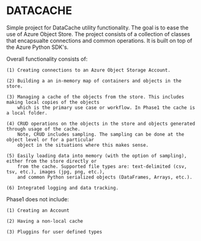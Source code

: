 # DATACACHE
Simple project for DataCache utility functionality. The goal is to ease the use of Azure Object Store. The project consists of 
a collection of classes that encapsualte connections and common operations. It is built on top of the Azure Python SDK's.

Overall functionality consists of:

	(1) Creating connections to an Azure Object Storage Account.
	
	(2) Building a an in-memory map of containers and objects in the store.
	
	(3)	Managing a cache of the objects from the store. This includes making local copies of the objects 
		which is the primary use case or workflow. In Phase1 the cache is a local folder.
		
	(4) CRUD operations on the objects in the store and objects generated through usage of the cache. 
		Note, CRUD includes sampling. The sampling can be done at the object level or for a particular
		object in the situations where this makes sense.
		
	(5) Easily loading data into memory (with the option of sampling), either from the store directly or 
		from the cache. Supported file types are: text-delimited (csv, tsv, etc.), images (jpg, png, etc.),
		and common Python serialized objects (DataFrames, Arrays, etc.).
		
	(6) Integrated logging and data tracking.

Phase1 does not include:

	(1) Creating an Account

	(2) Having a non-local cache

	(3) Pluggins for user defined types

